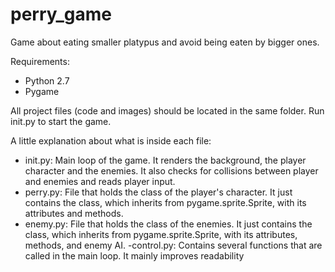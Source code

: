 # perry_game
Game about eating smaller platypus and avoid being eaten by bigger ones.

Requirements:
- Python 2.7
- Pygame

All project files (code and images) should be located in the same folder. Run init.py to start the game.

A little explanation about what is inside each file:
- init.py: Main loop of the game. It renders the background, the player character and the enemies. It also checks for collisions between player and enemies and reads player input.
- perry.py: File that holds the class of the player's character. It just contains the class, which inherits from pygame.sprite.Sprite, with its attributes and methods.
- enemy.py: File that holds the class of the enemies. It just contains the class, which inherits from pygame.sprite.Sprite, with its attributes, methods, and enemy AI.
-control.py: Contains several functions that are called in the main loop. It mainly improves readability 
